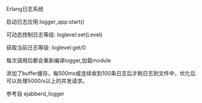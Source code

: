 Erlang日志系统

启动日志应用:logger_app:start()

可动态控制日志等级:
loglevel:set(Level)

获取当前日志等级:
loglevel:get/0

每次调用后都会重新编译logger,加载module

添加了buffer缓存，每500ms或连续收到100条日志后才刷日志到文件中，优化后可以处理5000/s以上的并发请求。

参考自 ejabberd_logger

